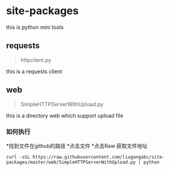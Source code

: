 # site-packages
this is python mini tools

## requests

> httpclient.py

this is a requests client

## web

> SimpleHTTPServerWithUpload.py

this is a directory web which support upload file

### 如何执行
*找到文件在github的路径
*点击文件
*点击Raw 获取文件地址

`
curl -sSL https://raw.githubusercontent.com/liugangabc/site-packages/master/web/SimpleHTTPServerWithUpload.py | python
`
